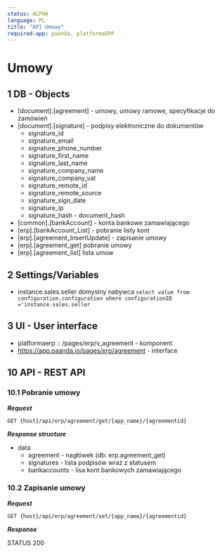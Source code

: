 ```yaml
---
status: ALPHA
language: PL
title: "API Umowy"
required-app: paanda, platformaERP
---
```


# Umowy

## 1 DB - Objects

- [document].[agreement] - umowy, umowy ramowe, specyfikacje do zamówień
- [document].[signature] - podpisy elektroniczne do dokumentów
  - signature_id
  - signature_email
  - signature_phone_number
  - signature_first_name
  - signature_last_name
  - signature_company_name
  - signature_company_vat
  - signature_remote_id
  - signature_remote_source
  - signature_sign_date
  - signature_ip
  - signature_hash - document_hash
- [common].[bankAccount] - konta bankowe zamawiającego
- [erp].[bankAccount_List] - pobranie listy kont
- [erp].[agreement_InsertUpdate] - zapisanie  umowy
- [erp].[agreement_get] pobranie umowy
- [erp].[agreement_list]  lista umow

## 2 Settings/Variables

- instance.sales.seller domyslny nabywca `select value from configuration.configuration where configurationID ='instance.sales.seller`

## 3 UI - User interface

- platformaerp :: /pages/erp/v_agreement - komponent
- https://app.paanda.io/pages/erp/agreement - interface


## 10 API - REST API

### 10.1 Pobranie  umowy

***Request***

```http
GET {host}/api/erp/agreement/get/{app_name}/{agreementid}
```

***Response structure***

- data 
  - agreement - nagłówek (db: erp.agreement_get)
  - signatures - lista podpisów wraz z statusem 
  - bankaccounts - lisa kont bankowych zamawiającego

### 10.2 Zapisanie umowy 

***Request***

```http
GET {host}/api/erp/agreement/set/{app_name}/{agreementid}
```

***Response***

STATUS 200 

